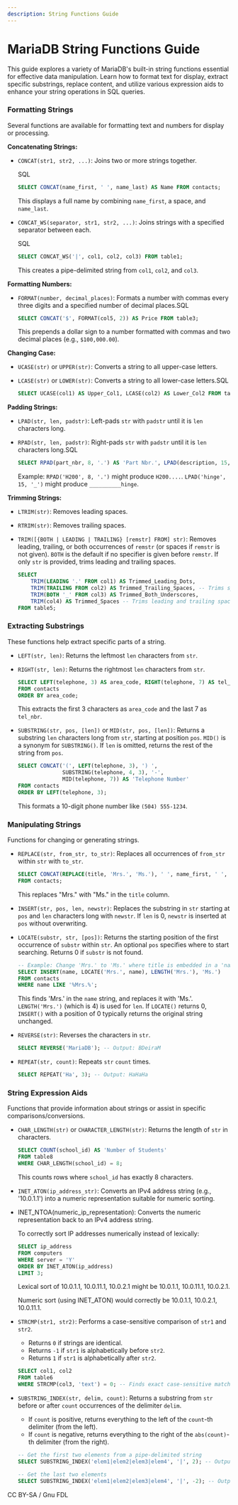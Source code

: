 ```yaml
---
description: String Functions Guide
---
```


# MariaDB String Functions Guide

This guide explores a variety of MariaDB's built-in string functions essential for effective data manipulation. Learn how to format text for display, extract specific substrings, replace content, and utilize various expression aids to enhance your string operations in SQL queries.

### Formatting Strings

Several functions are available for formatting text and numbers for display or processing.

**Concatenating Strings:**

*   `CONCAT(str1, str2, ...)`: Joins two or more strings together.

    SQL

    ```sql
    SELECT CONCAT(name_first, ' ', name_last) AS Name FROM contacts;
    ```

    This displays a full name by combining `name_first`, a space, and `name_last`.
*   `CONCAT_WS(separator, str1, str2, ...)`: Joins strings with a specified separator between each.

    SQL

    ```sql
    SELECT CONCAT_WS('|', col1, col2, col3) FROM table1;
    ```

    This creates a pipe-delimited string from `col1`, `col2`, and `col3`.

**Formatting Numbers:**

*   `FORMAT(number, decimal_places)`: Formats a number with commas every three digits and a specified number of decimal places.SQL

    ```sql
    SELECT CONCAT('$', FORMAT(col5, 2)) AS Price FROM table3;
    ```

    This prepends a dollar sign to a number formatted with commas and two decimal places (e.g., `$100,000.00`).

**Changing Case:**

* `UCASE(str)` or `UPPER(str)`: Converts a string to all upper-case letters.
*   `LCASE(str)` or `LOWER(str)`: Converts a string to all lower-case letters.SQL

    ```sql
    SELECT UCASE(col1) AS Upper_Col1, LCASE(col2) AS Lower_Col2 FROM table4;
    ```

**Padding Strings:**

* `LPAD(str, len, padstr)`: Left-pads `str` with `padstr` until it is `len` characters long.
*   `RPAD(str, len, padstr)`: Right-pads `str` with `padstr` until it is `len` characters long.SQL

    ```sql
    SELECT RPAD(part_nbr, 8, '.') AS 'Part Nbr.', LPAD(description, 15, '_') AS Description FROM catalog;
    ```

    Example: `RPAD('H200', 8, '.')` might produce `H200....`. `LPAD('hinge', 15, '_')` might produce `__________hinge`.

**Trimming Strings:**

* `LTRIM(str)`: Removes leading spaces.
* `RTRIM(str)`: Removes trailing spaces.
*   `TRIM([{BOTH | LEADING | TRAILING} [remstr] FROM] str)`: Removes leading, trailing, or both occurrences of `remstr` (or spaces if `remstr` is not given). `BOTH` is the default if no specifier is given before `remstr`. If only `str` is provided, trims leading and trailing spaces.

    ```sql
    SELECT
        TRIM(LEADING '.' FROM col1) AS Trimmed_Leading_Dots,
        TRIM(TRAILING FROM col2) AS Trimmed_Trailing_Spaces, -- Trims spaces
        TRIM(BOTH '_' FROM col3) AS Trimmed_Both_Underscores,
        TRIM(col4) AS Trimmed_Spaces -- Trims leading and trailing spaces
    FROM table5;
    ```

### Extracting Substrings

These functions help extract specific parts of a string.

* `LEFT(str, len)`: Returns the leftmost `len` characters from `str`.
*   `RIGHT(str, len)`: Returns the rightmost `len` characters from `str`.

    ```sql
    SELECT LEFT(telephone, 3) AS area_code, RIGHT(telephone, 7) AS tel_nbr
    FROM contacts
    ORDER BY area_code;
    ```

    This extracts the first 3 characters as `area_code` and the last 7 as `tel_nbr`.
*   `SUBSTRING(str, pos, [len])` or `MID(str, pos, [len])`: Returns a substring `len` characters long from `str`, starting at position `pos`. `MID()` is a synonym for `SUBSTRING()`. If `len` is omitted, returns the rest of the string from `pos`.

    ```sql
    SELECT CONCAT('(', LEFT(telephone, 3), ') ',
                  SUBSTRING(telephone, 4, 3), '-',
                  MID(telephone, 7)) AS 'Telephone Number'
    FROM contacts
    ORDER BY LEFT(telephone, 3);
    ```

    This formats a 10-digit phone number like `(504) 555-1234`.

### Manipulating Strings

Functions for changing or generating strings.

*   `REPLACE(str, from_str, to_str)`: Replaces all occurrences of `from_str` within `str` with `to_str`.

    ```sql
    SELECT CONCAT(REPLACE(title, 'Mrs.', 'Ms.'), ' ', name_first, ' ', name_last) AS Name
    FROM contacts;
    ```

    This replaces "Mrs." with "Ms." in the `title` column.
* `INSERT(str, pos, len, newstr)`: Replaces the substring in `str` starting at `pos` and `len` characters long with `newstr`. If `len` is 0, `newstr` is inserted at `pos` without overwriting.
*   `LOCATE(substr, str, [pos])`: Returns the starting position of the first occurrence of `substr` within `str`. An optional `pos` specifies where to start searching. Returns 0 if `substr` is not found.

    ```sql
    -- Example: Change 'Mrs.' to 'Ms.' where title is embedded in a 'name' column
    SELECT INSERT(name, LOCATE('Mrs.', name), LENGTH('Mrs.'), 'Ms.')
    FROM contacts
    WHERE name LIKE '%Mrs.%';
    ```

    This finds 'Mrs.' in the `name` string, and replaces it with 'Ms.'. `LENGTH('Mrs.')` (which is 4) is used for `len`. If `LOCATE()` returns 0, `INSERT()` with a position of 0 typically returns the original string unchanged.
*   `REVERSE(str)`: Reverses the characters in `str`.

    ```sql
    SELECT REVERSE('MariaDB'); -- Output: BDeiraM
    ```
*   `REPEAT(str, count)`: Repeats `str` `count` times.

    ```sql
    SELECT REPEAT('Ha', 3); -- Output: HaHaHa
    ```

### String Expression Aids

Functions that provide information about strings or assist in specific comparisons/conversions.

*   `CHAR_LENGTH(str)` or `CHARACTER_LENGTH(str)`: Returns the length of `str` in characters.

    ```sql
    SELECT COUNT(school_id) AS 'Number of Students'
    FROM table8
    WHERE CHAR_LENGTH(school_id) = 8;
    ```

    This counts rows where `school_id` has exactly 8 characters.
* `INET_ATON(ip_address_str)`: Converts an IPv4 address string (e.g., '10.0.1.1') into a numeric representation suitable for numeric sorting.
*   INET\_NTOA(numeric\_ip\_representation): Converts the numeric representation back to an IPv4 address string.

    To correctly sort IP addresses numerically instead of lexically:

    ```sql
    SELECT ip_address
    FROM computers
    WHERE server = 'Y'
    ORDER BY INET_ATON(ip_address)
    LIMIT 3;
    ```

    Lexical sort of 10.0.1.1, 10.0.11.1, 10.0.2.1 might be 10.0.1.1, 10.0.11.1, 10.0.2.1.

    Numeric sort (using INET\_ATON) would correctly be 10.0.1.1, 10.0.2.1, 10.0.11.1.
*   `STRCMP(str1, str2)`: Performs a case-sensitive comparison of `str1` and `str2`.

    * Returns `0` if strings are identical.
    * Returns `-1` if `str1` is alphabetically before `str2`.
    * Returns `1` if `str1` is alphabetically after `str2`.

    ```sql
    SELECT col1, col2
    FROM table6
    WHERE STRCMP(col3, 'text') = 0; -- Finds exact case-sensitive match for 'text'
    ```
*   `SUBSTRING_INDEX(str, delim, count)`: Returns a substring from `str` before or after `count` occurrences of the delimiter `delim`.

    * If `count` is positive, returns everything to the left of the `count`-th delimiter (from the left).
    * If `count` is negative, returns everything to the right of the `abs(count)`-th delimiter (from the right).

    ```sql
    -- Get the first two elements from a pipe-delimited string
    SELECT SUBSTRING_INDEX('elem1|elem2|elem3|elem4', '|', 2); -- Output: elem1|elem2

    -- Get the last two elements
    SELECT SUBSTRING_INDEX('elem1|elem2|elem3|elem4', '|', -2); -- Output: elem3|elem4
    ```



CC BY-SA / Gnu FDL
